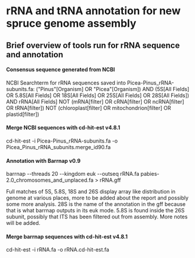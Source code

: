 # rRNA and tRNA annotation for new spruce genome assembly

## Brief overview of tools run for rRNA sequence and annotation
#### Consensus sequence generated from NCBI
NCBI Searchterm for rRNA sequences saved into Picea-Pinus_rRNA-subunits.fa:
("Pinus"[Organism] OR "Picea"[Organism]) AND (5S[All Fields] OR 5.8S[All Fields] OR 18S[All Fields] OR 25S[All Fields] OR 28S[All Fields]) AND rRNA[All Fields] NOT (mRNA[filter] OR cRNA[filter] OR ncRNA[filter] OR tRNA[filter]) NOT (chloroplast[filter] OR mitochondrion[filter] OR plastid[filter])

#### Merge NCBI sequences with cd-hit-est v4.8.1
cd-hit-est -i Picea-Pinus_rRNA-subunits.fa -o Picea_Pinus_rRNA_subunits.merge_id90.fa

#### Annotation with Barrnap v0.9
barrnap --threads 20 --kingdom euk --outseq rRNA.fa pabies-2.0_chromosomes_and_unplaced.fa > rRNA.gff

Full matches of 5S, 5.8S, 18S and 26S display array like distribution in genome at various places, more to be added about the report and possibly some more analysis.
28S is the name of the annotation in the gff because that is what barrnap outputs in its euk mode.
5.8S is found inside the 26S subunit, possibly that ITS has been filtered out from assembly.
More notes will be added.

#### Merge barrnap sequences with cd-hit-est v4.8.1
cd-hit-est -i rRNA.fa -o rRNA.cd-hit-est.fa
